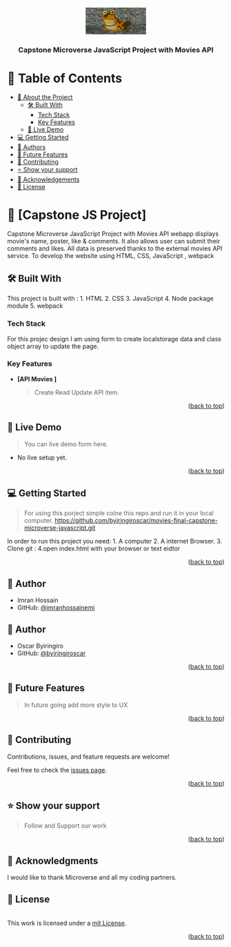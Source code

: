 <a name="readme-top"></a>

<div align="center">
  <img src="toad.gif" alt="logo" width="140"  height="auto" />
  <br/>

  <h3><b>Capstone Microverse JavaScript Project with Movies API</b></h3>

</div>

<!-- TABLE OF CONTENTS -->

# 📗 Table of Contents

- [📖 About the Project](#about-project)
  - [🛠 Built With](#built-with)
    - [Tech Stack](#tech-stack)
    - [Key Features](#key-features)
  - [🚀 Live Demo](#live-demo)
- [💻 Getting Started](#getting-started)
- [👥 Authors](#authors)
- [🔭 Future Features](#future-features)
- [🤝 Contributing](#contributing)
- [⭐️ Show your support](#support)
- [🙏 Acknowledgements](#acknowledgements)
- [📝 License](#license)

<!-- PROJECT DESCRIPTION -->

# 📖 [Capstone JS Project] <a name="about-project"></a>

Capstone Microverse JavaScript Project with Movies API webapp displays movie's name, poster, like & comments. It also allows user can submit their comments and likes. All data is preserved thanks to the external movies API service. To develop the website using HTML, CSS, JavaScript , webpack

## 🛠 Built With <a name="built-with"></a>

This project is built with : 1. HTML 2. CSS 3. JavaScript 4. Node package module 5. webpack

### Tech Stack <a name="tech-stack"></a>

For this projec design I am using form to create localstorage data and class object array to update the page.

<!--
<details>
  <summary>Client</summary>
  <ul>
    <li><a href="#">HTML CSS</a></li>
  </ul>
</details>
-->
<!--
<details>
  <summary>Server</summary>
  <ul>
    <li><a href="https://expressjs.com/">Express.js</a></li>
  </ul>
</details>
-->
<!--
<details>
<summary>Database</summary>
  <ul>
    <li><a href="https://www.postgresql.org/">PostgreSQL</a></li>
  </ul>
</details>
-->
<!-- Features -->

### Key Features <a name="key-features"></a>

- **[API Movies ]**
  > Create Read Update API item.
  <!--
  - **[key_feature_2]**
  - **[key_feature_3]** -->

<p align="right">(<a href="#readme-top">back to top</a>)</p>

<!-- LIVE DEMO -->

## 🚀 Live Demo <a name="live-demo"></a>

> You can live demo form here.

- No live setup yet.

<p align="right">(<a href="#readme-top">back to top</a>)</p>

<!-- GETTING STARTED -->

## 💻 Getting Started <a name="getting-started"></a>

> For using this porject simple colne this repo and run it in your local computer.
> https://github.com/byiringiroscar/movies-final-capstone-microverse-javascript.git

In order to run this project you need: 1. A computer 2. A internet Browser. 3. Clone git :
4.open index.html with your browser or text eidtor

<p align="right">(<a href="#readme-top">back to top</a>)</p>

<!-- AUTHORS -->

## 👤 Author <a name="authors"></a>

- Imran Hossain
- GitHub: [@imranhossainemi](https://github.com/imranhossainemi)

## 👤 Author <a name="authors"></a>

- Oscar Byiringiro
- GitHub: [@byiringiroscar](https://github.com/byiringiroscar)

<p align="right">(<a href="#readme-top">back to top</a>)</p>

<!-- FUTURE FEATURES -->

## 🔭 Future Features <a name="future-features"></a>

> In future going add more style to UX

<p align="right">(<a href="#readme-top">back to top</a>)</p>

<!-- CONTRIBUTING -->

## 🤝 Contributing <a name="contributing"></a>

Contributions, issues, and feature requests are welcome!

Feel free to check the [issues page](../../issues/).

<p align="right">(<a href="#readme-top">back to top</a>)</p>

<!-- SUPPORT -->

## ⭐️ Show your support <a name="support"></a>

> Follow and Support our work

<p align="right">(<a href="#readme-top">back to top</a>)</p>

<!-- ACKNOWLEDGEMENTS -->

## 🙏 Acknowledgments <a name="acknowledgements"></a>

I would like to thank Microverse and all my coding partners.
</a>

<!-- LICENSE -->

## 📝 License <a name="license"></a>

</a><br />This work is licensed under a <a rel="license" href="./LICENSE">mit License</a>.

<p align="right">(<a href="#readme-top">back to top</a>)</p>
